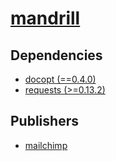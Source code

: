 # [mandrill](https://pypi.org/project/mandrill)

## Dependencies
- [docopt (==0.4.0)](packages/d/docopt.md)
- [requests (>=0.13.2)](packages/r/requests.md)



## Publishers
- [mailchimp](https://pypi.org/user/mailchimp)

